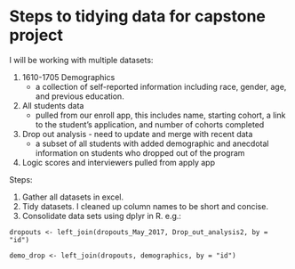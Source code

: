 # Steps to tidying data for capstone project

I will be working with multiple datasets:

1. 1610-1705 Demographics
	+ a collection of self-reported information including race, gender, age, and previous education.
2. All students data
	+ pulled from our enroll app, this includes name, starting cohort, a link to the student’s application, and number of cohorts completed
3. Drop out analysis - need to update and merge with recent data
	+ a subset of all students with added demographic and anecdotal information on students who dropped out of the program
4. Logic scores and interviewers pulled from apply app


Steps: 

1. Gather all datasets in excel. 
2. Tidy datasets. I cleaned up column names to be short and concise. 
3. Consolidate data sets using dplyr in R. e.g.:
```{r}
dropouts <- left_join(dropouts_May_2017, Drop_out_analysis2, by = "id")
```
```{r}
demo_drop <- left_join(dropouts, demographics, by = "id")
```
